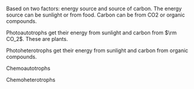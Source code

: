 Based on two factors: energy source and source of carbon. The energy source can be sunlight or from food. Carbon can be from CO2 or organic compounds.


Photoautotrophs get their energy from sunlight and carbon from $\rm CO_2$. These are plants.

Photoheterotrophs get their energy from sunlight and carbon from organic compounds.

Chemoautotrophs

Chemoheterotrophs